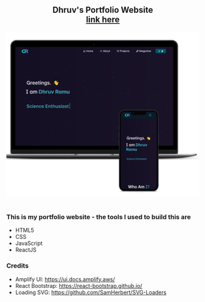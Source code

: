 <h2 align="center">
  Dhruv's Portfolio Website<br/>
  <a href="http://google.com" target="_blank">link here</a>
</h2>
<div align="center">
  <img alt="Dhruv's mockup goes here" src="public\images\DhruvPortfolioMockup1.png" />
</div>

<br/>

### This is my portfolio website - the tools I used to build this are
- HTML5
- CSS
- JavaScript
- ReactJS

### Credits
- Amplify UI: https://ui.docs.amplify.aws/
- React Bootstrap: https://react-bootstrap.github.io/
- Loading SVG: https://github.com/SamHerbert/SVG-Loaders